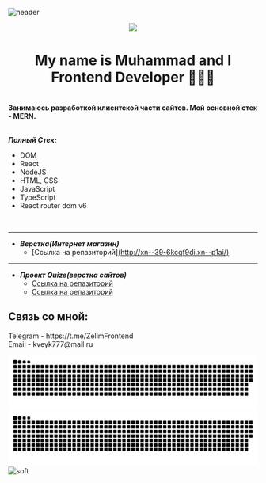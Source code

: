 <!--
<p align='center'>
  <img src='https://user-images.githubusercontent.com/5713670/87202985-820dcb80-c2b6-11ea-9f56-7ec461c497c3.gif' width='200'>
</p>
<p align="center"> 
  Visitor count<br>
  <img src="https://profile-counter.glitch.me/teuchezh/count.svg" />
</p>
<p align="center">
<a href="https://now-playing-66mfrri4j-teuchezh.vercel.app/now-playing?open">
    <img src="https://now-playing-66mfrri4j-teuchezh.vercel.app/now-playing" width="512" height="128">
</a>
</p>
<p align="center">
  <img src="https://github-readme-stats.vercel.app/api?username=teuchezh&count_private=true&show_icons=true&theme=buefy" />
</p>
<p align="center">
  <img src="https://github-readme-stats.vercel.app/api/top-langs/?username=teuchezh&layout=compact&theme=buefy" />
</p>]
[![teuchezh's GitHub Stats](https://github-readme-stats.vercel.app/api?username=teuchezh&count_private=true&show_icons=true&theme=buefy)](https://github.com/teuchezh)
[![teuchezh's wakatime stats](https://github-readme-stats.vercel.app/api/wakatime?username=teuchezh&layout=compact&theme=buefy)](https://github.com/teuchezh)
[![Top Langs](https://github-readme-stats.vercel.app/api/top-langs/?username=teuchezh&layout=compact&theme=buefy)](https://github.com/teuchezh)
-->
![header](https://capsule-render.vercel.app/api?type=waving&color=gradient&height=256&section=header&text=Hello%20World!&fontSize=75&animation=fadeIn&fontAlignY=38&desc=Welcome%20to%20my%20GitHub%20profile!%20Put%20stars,%20fork%20and%20contribute!&descAlignY=51&descAlign=62)

<p align="center">
  <img src="https://media0.giphy.com/media/qgQUggAC3Pfv687qPC/giphy.gif" height="230"/>
</p>
 
<h1 align="center" >My name is Muhammad and I Frontend Developer 👨🏻‍💻 </h1>

<br />
 
<div><b>Занимаюсь разработкой клиентской части сайтов. Мой основной стек - MERN.</b></div>

<br />

***Полный Стек:***


- DOM
- React
- NodeJS
- HTML, CSS
- JavaScript
- TypeScript
- React router dom v6
<br />
 
 
***
* ___Верстка(Интернет магазин)___
    * [Ссылка на репазиторий][(http://xn--39-6kcqf9di.xn--p1ai/)](https://github.com/Muhyammad/Solo-Project)
***
* ___Проект Quize(верстка сайтов)___
    * [Ссылка на репазиторий](https://github.com/bennykrik/frontend-quize)
    * [Ссылка на репазиторий](https://github.com/bennykrik/back-for-quiz)


## Связь со мной: 
<div>Telegram - https://t.me/ZelimFrontend</div>
<div>Email - kveyk777@mail.ru</div>

![github contribution grid snake animation](https://raw.githubusercontent.com/teuchezh/teuchezh/output/github-contribution-grid-snake-dark.svg#gh-dark-mode-only)![github contribution grid snake animation](https://raw.githubusercontent.com/teuchezh/teuchezh/output/github-contribution-grid-snake.svg#gh-light-mode-only)
![soft](https://capsule-render.vercel.app/api?type=soft&color=gradient&text=Come%20again!&fontSize=40&animation=twinkling)

